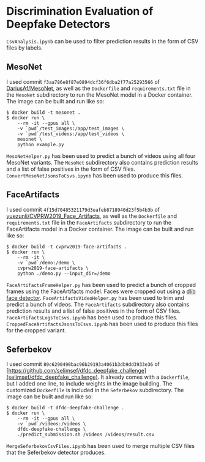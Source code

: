 # Discrimination Evaluation of Deepfake Detectors

`CsvAnalysis.ipynb` can be used to filter prediction results in the form of CSV files by labels.

## MesoNet

I used commit `f3aa786e8f87e0894dcf36f6dba2f77a25293566` of [DariusAf/MesoNet](https://github.com/DariusAf/MesoNet), as well as the `Dockerfile` and `requirements.txt` file in the `MesoNet` subdirectory to run the MesoNet model in a Docker container. The image can be built and run like so:

```
$ docker build -t mesonet .
$ docker run \
    --rm -it --gpus all \
    -v `pwd`/test_images:/app/test_images \
    -v `pwd`/test_videos:/app/test_videos \
    mesonet \
    python example.py
```

`MesoNetHelper.py` has been used to predict a bunch of videos using all four MesoNet variants. The `MesoNet` subdirectory also contains prediction results and a list of false positives in the form of CSV files. `ConvertMesoNetJsonsToCsvs.ipynb` has been used to produce this files.

## FaceArtifacts

I used commit `4f15d70485321179d3eafeb8718940d23f5b4b3b` of [yuezunli/CVPRW2019_Face_Artifacts](https://github.com/yuezunli/CVPRW2019_Face_Artifacts), as well as the `Dockerfile` and `requirements.txt` file in the `FaceArtifacts` subdirectory to run the FaceArtifacts model in a Docker container. The image can be built and run like so:

```
$ docker build -t cvprw2019-face-artifacts .
$ docker run \
    --rm -it \
    -v `pwd`/demo:/demo \
    cvprw2019-face-artifacts \
    python ./demo.py --input_dir=/demo
```

`FaceArtifactsFrameHelper.py` has been used to predict a bunch of cropped frames using the FaceArtifacts model. Faces were cropped out using a [dlib face detector](http://dlib.net/face_detector.py.html). `FaceArtifactsVideoHelper.py` has been used to trim and predict a bunch of videos. The `FaceArtifacts` subdirectory also contains prediction results and a list of false positives in the form of CSV files. `FaceArtifactsLogsToCsvs.ipynb` has been used to produce this files. `CroppedFaceArtifactsJsonsToCsvs.ipynb` has been used to produce this files for the cropped variant.

## Seferbekov

I used commit `89c6290490bac96b29193a4061b3db9dd3933e36` of [https://github.com/selimsef/dfdc_deepfake_challenge](selimsef/dfdc_deepfake_challenge). It already comes with a `Dockerfile`, but I added one line, to include weights in the image building. The customized `Dockerfile` is included in the `Seferbekov` subdirectory. The image can be built and run like so:

```
$ docker build -t dfdc-deepfake-challenge .
$ docker run \
    --rm -it --gpus all \
    -v `pwd`/videos:/videos \
    dfdc-deepfake-challenge \
    ./predict_submission.sh /videos /videos/result.csv
```

`MergeSeferbekovCsvFiles.ipynb` has been used to merge multiple CSV files that the Seferbekov detector produces.
